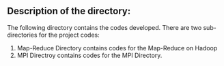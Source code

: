 ## Description of the directory:

The following directory contains the codes developed.
There are two sub-directories for the project codes:
1) Map-Reduce Directory contains codes for the Map-Reduce on Hadoop
2) MPI Directroy contains codes for the MPI Directory.
